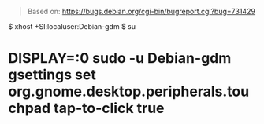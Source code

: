 > Based on: https://bugs.debian.org/cgi-bin/bugreport.cgi?bug=731429

$ xhost +SI:localuser:Debian-gdm
$ su
<type-your-password>
# DISPLAY=:0 sudo -u Debian-gdm gsettings set org.gnome.desktop.peripherals.touchpad tap-to-click true
